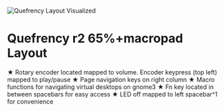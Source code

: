 ![Quefrency Layout Visualized](https://i.imgur.com/tdN6dFU.jpeg)

# Quefrency r2 65%+macropad Layout

  ★ Rotary encoder located mapped to volume. Encoder keypress (top left) mapped to play/pause
  ★ Page navigation keys on right column
  ★ Macro functions for navigating virtual desktops on gnome3
  ★ Fn key located in between spacebars for easy access
  ★ LED off mapped to left spacebar^1 for convenience
